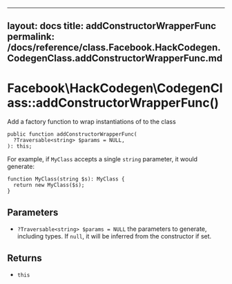 
***

layout: docs
title: addConstructorWrapperFunc
permalink: /docs/reference/class.Facebook.HackCodegen.CodegenClass.addConstructorWrapperFunc.md
---







# Facebook\\HackCodegen\\CodegenClass::addConstructorWrapperFunc()




Add a factory function to wrap instantiations of to the class




``` Hack
public function addConstructorWrapperFunc(
  ?Traversable<string> $params = NULL,
): this;
```




For example, if ` MyClass ` accepts a single `` string `` parameter, it would
generate:




```
function MyClass(string $s): MyClass {
  return new MyClass($s);
}
```




## Parameters




* ` ?Traversable<string> $params = NULL ` the parameters to generate, including types. If `` null ``,
  it will be inferred from the constructor if set.




## Returns




- ` this `